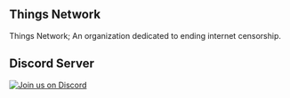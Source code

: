## Things Network
Things Network; An organization dedicated to ending internet censorship.

## Discord Server
[![Join us on Discord](https://invidget.switchblade.xyz/thingsnetwork?theme=dark)](https://discord.gg/thingsnetwork)
